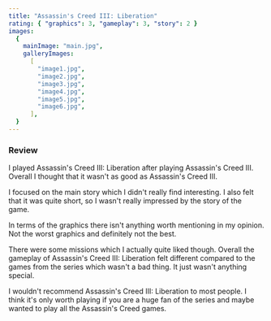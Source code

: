 ```yaml
---
title: "Assassin's Creed III: Liberation"
rating: { "graphics": 3, "gameplay": 3, "story": 2 }
images:
  {
    mainImage: "main.jpg",
    galleryImages:
      [
        "image1.jpg",
        "image2.jpg",
        "image3.jpg",
        "image4.jpg",
        "image5.jpg",
        "image6.jpg",
      ],
  }
---
```


### Review

I played Assassin's Creed III: Liberation after playing Assassin's Creed III. Overall I thought that it wasn't as good as Assassin's Creed III. 

I focused on the main story which I didn't really find interesting. I also felt that it was quite short, so I wasn't really impressed by the story of the game.

In terms of the graphics there isn't anything worth mentioning in my opinion. Not the worst graphics and definitely not the best.

There were some missions which I actually quite liked though. Overall the gameplay of Assassin's Creed III: Liberation felt different compared to the games from the series which wasn't a bad thing. It just wasn't anything special.

I wouldn't recommend Assassin's Creed III: Liberation to most people. I think it's only worth playing if you are a huge fan of the series and maybe wanted to play all the Assassin's Creed games.